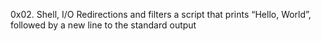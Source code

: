 0x02. Shell, I/O Redirections and filters
a script that prints “Hello, World”, followed by a new line to the standard output
